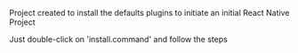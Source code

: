 Project created to install the defaults plugins to initiate an initial React Native Project

Just double-click on 'install.command' and follow the steps